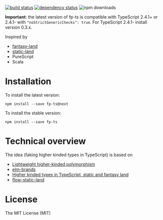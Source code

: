 [![build status](https://img.shields.io/travis/gcanti/fp-ts/master.svg?style=flat-square)](https://travis-ci.org/gcanti/fp-ts)
[![dependency status](https://img.shields.io/david/gcanti/fp-ts.svg?style=flat-square)](https://david-dm.org/gcanti/fp-ts)
![npm downloads](https://img.shields.io/npm/dm/fp-ts.svg)

**Important**: the latest version of fp-ts is compatible with TypeScript 2.4.1+ or 2.4.1- with `"noStrictGenericChecks": true`. For TypeScript 2.4.1- install version 0.3.x.

Inspired by

- [fantasy-land](https://github.com/fantasyland/fantasy-land)
- [static-land](https://github.com/rpominov/static-land)
- PureScript
- Scala

# Installation

To install the latest version:

```
npm install --save fp-ts@next
```

To install the stable version:

```
npm install --save fp-ts
```

# Technical overview

The idea (faking higher kinded types in TypeScript) is based on

- [Lightweight higher-kinded polymorphism](https://www.cl.cam.ac.uk/~jdy22/papers/lightweight-higher-kinded-polymorphism.pdf)
- [elm-brands](https://github.com/joneshf/elm-brands)
- [Higher kinded types in TypeScript, static and fantasy land](https://medium.com/@gcanti/higher-kinded-types-in-typescript-static-and-fantasy-land-d41c361d0dbe)
- [flow-static-land](https://github.com/gcanti/flow-static-land)

# License

The MIT License (MIT)

